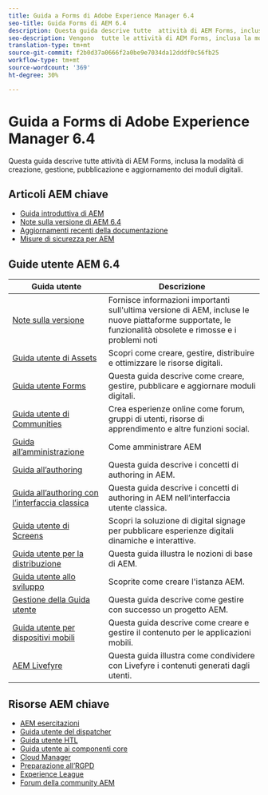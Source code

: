 ```yaml
---
title: Guida a Forms di Adobe Experience Manager 6.4
seo-title: Guida Forms di AEM 6.4
description: Questa guida descrive tutte  attività di AEM Forms, inclusa la modalità di creazione, gestione, pubblicazione e aggiornamento dei moduli digitali.
seo-description: Vengono  tutte le attività di AEM Forms, inclusa la modalità di creazione, gestione, pubblicazione e aggiornamento dei moduli digitali.
translation-type: tm+mt
source-git-commit: f2b0d37a0666f2a0be9e7034da12dddf0c56fb25
workflow-type: tm+mt
source-wordcount: '369'
ht-degree: 30%

---
```



# Guida a Forms di Adobe Experience Manager 6.4

Questa guida descrive tutte  attività di AEM Forms, inclusa la modalità di creazione, gestione, pubblicazione e aggiornamento dei moduli digitali.

## Articoli AEM chiave

* [Guida introduttiva di AEM](https://helpx.adobe.com/experience-manager/get-started.html)
* [Note sulla versione di AEM 6.4](/help/release-notes/home.md)
* [Aggiornamenti recenti della documentazione](https://helpx.adobe.com/experience-manager/documentation-updates.html)
* [Misure di sicurezza per AEM](/help/sites-administering/security-checklist.md)

## Guide utente AEM 6.4

| Guida utente | Descrizione |
|--- |---|
| [Note sulla versione](/help/release-notes/home.md) | Fornisce informazioni importanti sull&#39;ultima versione di AEM, incluse le nuove piattaforme supportate, le funzionalità obsolete e rimosse e i problemi noti |
| [Guida utente di Assets](/help/assets/home.md) | Scopri come creare, gestire, distribuire e ottimizzare le risorse digitali. |
| [Guida utente Forms](/help/forms/home.md) | Questa guida descrive come creare, gestire, pubblicare e aggiornare moduli digitali. |
| [Guida utente di Communities](/help/communities/home.md) | Crea esperienze online come forum, gruppi di utenti, risorse di apprendimento e altre funzioni social. |
| [Guida all’amministrazione](/help/sites-administering/home.md) | Come amministrare AEM |
| [Guida all’authoring](/help/sites-authoring/home.md) | Questa guida descrive i concetti di authoring in AEM. |
| [Guida all’authoring con l’interfaccia classica](/help/sites-classic-ui-authoring/home.md) | Questa guida descrive i concetti di authoring in AEM nell’interfaccia utente classica. |
| [Guida utente di Screens](https://docs.adobe.com/content/help/en/experience-manager-screens/user-guide/aem-screens-introduction.html) | Scopri la soluzione di digital signage per pubblicare esperienze digitali dinamiche e interattive. |
| [Guida utente per la distribuzione](/help/sites-deploying/home.md) | Questa guida illustra le nozioni di base di AEM. |
| [Guida utente allo sviluppo](/help/sites-developing/home.md) | Scoprite come creare l&#39;istanza AEM. |
| [Gestione della Guida utente](/help/managing/home.md) | Questa guida descrive come gestire con successo un progetto AEM. |
| [Guida utente per dispositivi mobili](/help/mobile/home.md) | Questa guida descrive come creare e gestire il contenuto per le applicazioni mobili. |
| [AEM Livefyre](https://docs.adobe.com/content/help/en/livefyre/using/home.html) | Questa guida illustra come condividere con Livefyre i contenuti generati dagli utenti. |

## Risorse AEM chiave

* [AEM esercitazioni](https://helpx.adobe.com/experience-manager/kt/index/aem-6-4-videos.html)
* [Guida utente del dispatcher](https://docs.adobe.com/content/help/it-IT/experience-manager-dispatcher/using/dispatcher.html)
* [Guida utente HTL](https://docs.adobe.com/content/help/it-IT/experience-manager-htl/using/overview.html)
* [Guida utente ai componenti core](https://docs.adobe.com/content/help/it-IT/experience-manager-core-components/using/introduction.html)
* [Cloud Manager](https://docs.adobe.com/content/help/it-IT/experience-manager-cloud-manager/using/introduction-to-cloud-manager.html)
* [Preparazione all’RGPD](/help/managing/data-protection-and-privacy.md)
* [Experience League](https://guided.adobe.com/?promoid=K42KVXHD&amp;mv=other#solutions/experience-manager)
* [Forum della community AEM](https://forums.adobe.com/community/experience-cloud/marketing-cloud/experience-manager)